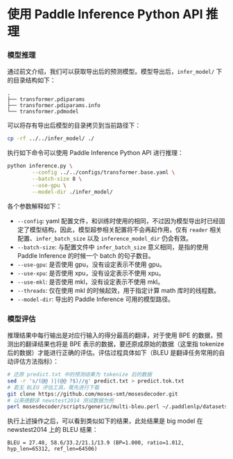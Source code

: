 # 使用 Paddle Inference Python API 推理

### 模型推理

通过前文介绍，我们可以获取导出后的预测模型。模型导出后，`infer_model/` 下的目录结构如下：

``` text
.
├── transformer.pdiparams
├── transformer.pdiparams.info
└── transformer.pdmodel
```

可以将存有导出后模型的目录拷贝到当前路径下：

``` sh
cp -rf ../../infer_model/ ./
```

执行如下命令可以使用 Paddle Inference Python API 进行推理：

``` sh
python inference.py \
        --config ../../configs/transformer.base.yaml \
        --batch-size 8 \
        --use-gpu \
        --model-dir ./infer_model/
```

各个参数解释如下：
* `--config`: yaml 配置文件，和训练时使用的相同，不过因为模型导出时已经固定了模型结构，因此，模型超参相关配置将不会再起作用，仅有 `reader` 相关配置、`infer_batch_size` 以及 `inference_model_dir` 仍会有效。
* `--batch-size`: 与配置文件中 `infer_batch_size` 意义相同，是指的使用 Paddle Inference 的时候一个 batch 的句子数目。
* `--use-gpu`: 是否使用 gpu，没有设定表示不使用 gpu。
* `--use-xpu`: 是否使用 xpu，没有设定表示不使用 xpu。
* `--use-mkl`: 是否使用 mkl，没有设定表示不使用 mkl。
* `--threads`: 仅在使用 mkl 的时候起效，用于指定计算 math 库时的线程数。
* `--model-dir`: 导出的 Paddle Inference 可用的模型路径。

### 模型评估

推理结果中每行输出是对应行输入的得分最高的翻译，对于使用 BPE 的数据，预测出的翻译结果也将是 BPE 表示的数据，要还原成原始的数据（这里指 tokenize 后的数据）才能进行正确的评估。评估过程具体如下（BLEU 是翻译任务常用的自动评估方法指标）：

``` sh
# 还原 predict.txt 中的预测结果为 tokenize 后的数据
sed -r 's/(@@ )|(@@ ?$)//g' predict.txt > predict.tok.txt
# 若无 BLEU 评估工具，需先进行下载
git clone https://github.com/moses-smt/mosesdecoder.git
# 以英德翻译 newstest2014 测试数据为例
perl mosesdecoder/scripts/generic/multi-bleu.perl ~/.paddlenlp/datasets/WMT14ende/WMT14.en-de/wmt14_ende_data/newstest2014.tok.de < predict.tok.txt
```

执行上述操作之后，可以看到类似如下的结果，此处结果是 big model 在 newstest2014 上的 BLEU 结果：
```
BLEU = 27.48, 58.6/33.2/21.1/13.9 (BP=1.000, ratio=1.012, hyp_len=65312, ref_len=64506)
```
